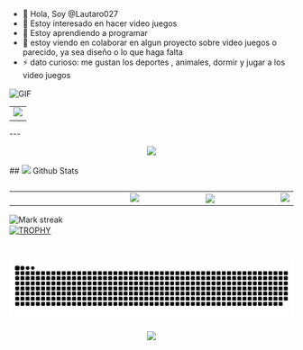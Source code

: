 
<ul>
    <li> 👋 Hola, Soy @Lautaro027 </li>
    <li> 👀 Estoy interesado en hacer video juegos </li>
    <li> 🌱 Estoy aprendiendo a programar </li>
    <li> 💞️ estoy viendo en colaborar en algun proyecto sobre video juegos o parecido, ya sea diseño o lo que haga falta  </li>
    <li> ⚡ dato curioso: me gustan los deportes , animales, dormir y jugar a los video juegos </li>
</ul>


<img align="center" alt="GIF" src="https://owaisnoor.info/blog/wp-content/uploads/2019/03/maxresdefault.jpg" width="400" height="280" />
<br>
<table>
    <tr>
        <td>
            <img src="https://img.shields.io/badge/Instagram-E4405F?style=for-the-badge&logo=instagram&logoColor=white"/>
           </td> 
</tr>
</table>
---
<br>
<p align="center">
  <a href="https://skillicons.dev">
    <img src="https://skillicons.dev/icons?i=cpp,github,haskell,html,ai,java,mysql,php" />
  </a>
</p>
## <picture> <img src = "https://github.com/7oSkaaa/7oSkaaa/blob/main/Images/Statistics.gif?raw=true" width = 30px>  </picture> Github Stats

<!--- stats & Trophy (start) -->

<p align="left">
  <!--- stats (start) -->
<table align="left">
<tr border="none">

<td width="50%" align="right">
<img aling ="right" src="https://github-readme-stats.vercel.app/api?username=Lautaro027&theme=blue-green"/>
</td>
<td width="50%" align="center">

  <img  align="center"  src="https://github-readme-stats.anuraghazra1.vercel.app/api/top-langs/?username=Lautaro027&theme=dark&hide_border=false&no-bg=true&no-frame=true&langs_count=7"/>

  </td>
  <td width="50%" align="center">
    <img src="https://github-readme-stats.vercel.app/api/top-langs/?username=Lautaro027&theme=blue-green"/>
     
</td>

</tr>
</table>

  <td width="50%" align="center">
     <img align="center" title="🔥 Get streak stats for your profile at git.io/streak-stats" alt="Mark streak" src="https://github-readme-streak-stats.herokuapp.com/?user=Lautaro027&theme=dark&hide_border=false" /> 
    </td>
<!--- stats (end) -->

<!--- trophy (start) -->

<div align=left>
  <a href="https://github.com/ryo-ma/github-profile-trophy" title="Go to Source">
      <img align="center" width=84% src="https://github-profile-trophy.vercel.app/?username=Lautaro027&theme=radical&row=1&column=7&margin-h=15&margin-w=5&no-bg=true" alt="TROPHY" />
    </a>
</div>

<!--- trophy (start) -->
</p>        
<!--- stats (end) -->

<br>


<p align="center">
  <img src="https://github.com/DHANOLA/DHANOLA/raw/output/github-contribution-grid-snake.svg" alt="snake"></center>
</p>
<!--profile visit count-->

<div align="center">


[![](https://visitcount.itsvg.in/api?id=Lautaro027&label=Profile%20Views&color=1&pretty=false)](https://visitcount.itsvg.in)

</div>
<!---
Lautaro027/Lautaro027 is a ✨ special ✨ repository because its `README.md` (this file) appears on your GitHub profile.
You can click the Preview link to take a look at your changes.
--->
